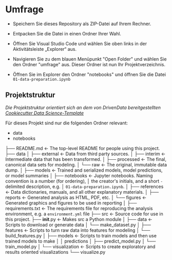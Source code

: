 # Umfrage

- Speichern Sie dieses Repository als ZIP-Datei auf Ihrem Rechner.

- Entpacken Sie die Datei in einen Ordner Ihrer Wahl.

- Öffnen Sie Visual Studio Code und wählen Sie oben links in der Aktivitätsleiste  „Explorer“ aus.

- Navigieren Sie zu dem blauen Menüpunkt "Open Folder" und wählen Sie den Ordner "umfrage" aus. Dieser Ordner ist nun Ihr Projektverzeichnis.

- Öffnen Sie im Explorer den Ordner "notebooks" und öffnen Sie die Datei `01-data-preparation.ipynb`

## Projektstruktur

*Die Projektstruktur orientiert sich an dem von DrivenData bereitgestellten [Cookiecutter Data Science-Template](https://drivendata.github.io/cookiecutter-data-science/)*

Für dieses Projekt sind nur die folgenden Ordner relevant:  

- data
- notebooks



├── README.md          <- The top-level README for people using this project.
├── data
│   ├── external       <- Data from third party sources.
│   ├── interim        <- Intermediate data that has been transformed.
│   ├── processed      <- The final, canonical data sets for modeling.
│   └── raw            <- The original, immutable data dump.
│
├── models             <- Trained and serialized models, model predictions, or model summaries
│
├── notebooks          <- Jupyter notebooks. Naming convention is a number (for ordering),
│                         the creator's initials, and a short `-` delimited description, e.g.
│                         `01-data-preparation.ipynb`.
│
├── references         <- Data dictionaries, manuals, and all other explanatory materials.
│
├── reports            <- Generated analysis as HTML, PDF, etc.
│   └── figures        <- Generated graphics and figures to be used in reporting
│
├── requirements.txt   <- The requirements file for reproducing the analysis environment, e.g. a `environment.yml` file
├── src                <- Source code for use in this project.
    ├── __init__.py    <- Makes src a Python module
    │
    ├── data           <- Scripts to download or generate data
    │   └── make_dataset.py
    │
    ├── features       <- Scripts to turn raw data into features for modeling
    │   └── build_features.py
    │
    ├── models         <- Scripts to train models and then use trained models to make
    │   │                 predictions
    │   ├── predict_model.py
    │   └── train_model.py
    │
    └── visualization  <- Scripts to create exploratory and results oriented visualizations
        └── visualize.py